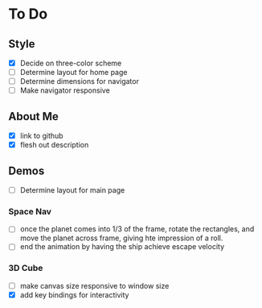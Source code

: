 # To Do

## Style

- [x] Decide on three-color scheme
- [ ] Determine layout for home page
- [ ] Determine dimensions for navigator
- [ ] Make navigator responsive

## About Me

- [x] link to github
- [x] flesh out description

## Demos

- [ ] Determine layout for main page

### Space Nav

- [ ] once the planet comes into 1/3 of the frame, rotate the rectangles, and move the planet across frame, giving hte impression of a roll.
- [ ] end the animation by having the ship achieve escape velocity

### 3D Cube

- [ ] make canvas size responsive to window size
- [x] add key bindings for interactivity